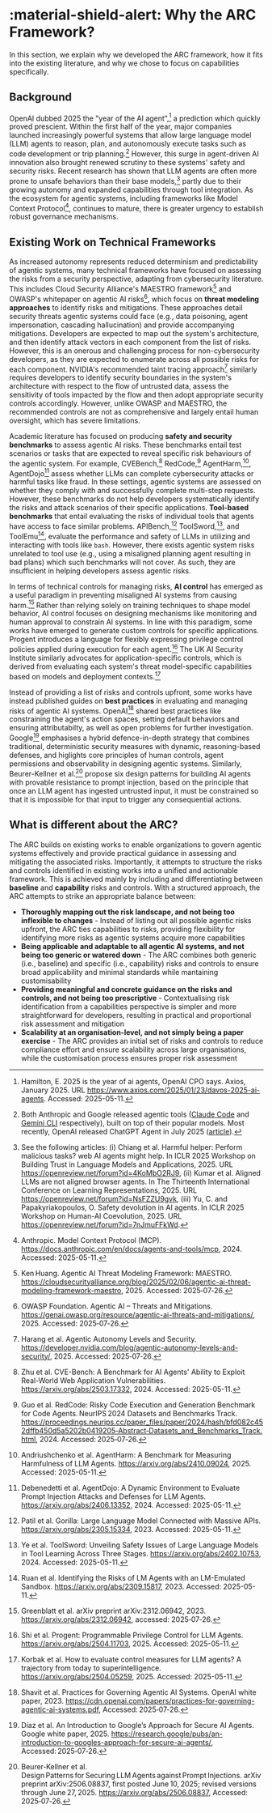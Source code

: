 # :material-shield-alert: Why the ARC Framework?

In this section, we explain why we developed the ARC framework, how it fits into the existing literature, and why we chose to focus on capabilities specifically.

## Background

OpenAI dubbed 2025 the "year of the AI agent”,[^1] a prediction which quickly proved prescient. Within the first half of the year, major companies launched increasingly powerful systems that allow large language model (LLM) agents to reason, plan, and autonomously execute tasks such as code development or trip planning.[^2] However, this surge in agent-driven AI innovation also brought renewed scrutiny to these systems' safety and security risks. Recent research has shown that LLM agents are often more prone to unsafe behaviors than their base models,[^3] partly due to their growing autonomy and expanded capabilities through tool integration. As the ecosystem for agentic systems, including frameworks like Model Context Protocol[^4], continues to mature, there is greater urgency to establish robust governance mechanisms. 

## Existing Work on Technical Frameworks

<!-- ### Regulatory frameworks

<font color="red">While regulatory frameworks such as the EU AI Act[^5] and NIST Risk Management Framework[^6] provide overarching principles and guidelines to manage AI risks, they are too high-level and conceptual for organizations to meaningful translate into governance policies. [to be edited]</font>

### Technical frameworks -->

As increased autonomy represents reduced determinism and predictability of agentic systems, many technical frameworks have focused on assessing the risks from a security perspective, adapting from cybersecurity literature. This includes Cloud Security Alliance's MAESTRO framework[^5] and OWASP's whitepaper on agentic AI risks[^6], which focus on **threat modeling approaches** to identify risks and mitigations. These approaches detail security threats agentic systems could face (e.g., data poisoning, agent impersonation, cascading hallucination) and provide accompanying mitigations. Developers are expected to map out the system's architecture, and then identify attack vectors in each component from the list of risks. However, this is an onerous and challenging process for non-cybersecurity developers, as they are expected to enumerate across all possible risks for each component. NVIDIA's recommended taint tracing approach[^7] similarly requires developers to identify security boundaries in the system's architecture with respect to the flow of untrusted data, assess the sensitivity of tools impacted by the flow and then adopt appropriate security controls accordingly. However, unlike OWASP and MAESTRO, the recommended controls are not as comprehensive and largely entail human oversight, which has severe limitations.

Academic literature has focused on producing **safety and security benchmarks** to assess agentic AI risks. These benchmarks entail test scenarios or tasks that are expected to reveal specific risk behaviours of the agentic system. For example, CVEBench,[^8] RedCode,[^9] AgentHarm,[^10], AgentDojo[^11] assess whether LLMs can complete cybersecurity attacks or harmful tasks like fraud. In these settings, agentic systems are assessed on whether they comply with and successfully complete multi-step requests. However, these benchmarks do not help developers systematically identify the risks and attack scenarios of their specific applications. **Tool-based benchmarks** that entail evaluating the risks of individual tools that agents have access to face similar problems. APIBench,[^12] ToolSword,[^13], and ToolEmu[^14], evaluate the performance and safety of LLMs in utilizing and interacting with tools like `bash`. However, there exists agentic system risks unrelated to tool use (e.g., using a misaligned planning agent resulting in bad plans) which such benchmarks will not cover. As such, they are insufficient in helping developers assess agentic risks. 

In terms of technical controls for managing risks, **AI control** has emerged as a useful paradigm in preventing misaligned AI systems from causing harm.[^15] Rather than relying solely on training techniques to shape model behavior, AI control focuses on designing mechanisms like monitoring and human approval to constrain AI systems. In line with this paradigm, some works have emerged to generate custom controls for specific applications. Progent introduces a language for flexibly expressing privilege control policies applied during execution for each agent.[^16] The UK AI Security Institute similarly advocates for application-specific controls, which is derived from evaluating each system's threat model-specific capabilities based on models and deployment contexts.[^17]

<!-- To measure agentic AI risks, task-based frameworks have emerged to evaluate the ability of LLMs to execute malicious tasks. Benchmarks like CVEBench,[^7] CyBench,[^8] AgentHarm,[^9] and AgentDojo[^10] help to assess whether LLMs can complete cybersecurity attacks or harmful tasks like fraud. In these settings, agentic systems are required to not only comply with but also complete multi-step malicious requests. However, the ever-evolving landscape of attack scenarios make it difficult for organizations to constantly maintain a collection of harmful tasks and test their systems against them. This is also impractical when organizations deploy several agentic AI systems with differing goals. -->

<!-- Other works focus on evaluating the risks of individual tools that agents have access to. Tool-based benchmarks, like APIBench,[^11] ToolSword,[^12], and ToolEmu[^13], evaluate the performance and safety of LLMs in utilizing and interacting with tools like `bash`. However, as more tools are developed, tool-based approaches are too granular and difficult to maintain and operationalize at the organization level.  -->

Instead of providing a list of risks and controls upfront, some works have instead published guides on **best practices** in evaluating and managing risks of agentic AI systems. OpenAI[^18] shared best practices like constraining the agent's action spaces, setting default behaviors and ensuring attributabilty, as well as open problems for further investigation. Google[^19] emphasises a hybrid defence-in-depth strategy that combines traditional, deterministic security measures with dynamic, reasoning-based defenses, and higlights core principles of human controls, agent permissions and observability in designing agentic systems. Similarly, Beurer-Kellner et al.[^20] propose six design patterns for building AI agents with provable resistance to prompt injection, based on the principle that once an LLM agent has ingested untrusted input, it must be constrained so that it is impossible for that input to trigger any consequential actions.

## What is different about the ARC? 

The ARC builds on existing works to enable organizations to govern agentic systems effectively and provide practical guidance in assessing and mitigating the associated risks. Importantly, it attempts to structure the risks and controls identified in existing works into a unified and actionable framework. This is achieved mainly by including and differentiating between **baseline** and **capability** risks and controls. With a structured approach, the ARC attempts to strike an appropriate balance between:

* **Thoroughly mapping out the risk landscape, and not being too inflexible to changes** - Instead of listing out all possible agentic risks upfront, the ARC ties capabilities to risks, providing flexibility for identifying more risks as agentic systems acquire more capabilities
* **Being applicable and adaptable to all agentic AI systems, and not being too generic or watered down** - The ARC combines both generic (i.e., baseline) and specific (i.e., capability) risks and controls to ensure broad applicability and minimal standards while mantaining customisability
* **Providing meaningful and concrete guidance on the risks and controls, and not being too prescriptive** - Contextualising risk identification from a capabilities perspective is simpler and more straightforward for developers, resulting in practical and proportional risk assessment and mitigation
* **Scalability at an organisation-level, and not simply being a paper exercise** - The ARC provides an initial set of risks and controls to reduce compliance effort and ensure scalability across large organisations, while the customisation process ensures proper risk assessment

<!--   
However, identifying risk at the individual agent level makes it difficult for organizations to prescriptively and preemptively manage risks across many different teams and systems. Hence, we build on these frameworks and introduce a structured taxonomy of ***capabilities*** that agents can acquire. This enables organizations to operationalize agentic risk management by establishing and maintaining a taxonomy of risk categories and controls at the capabilities level, while giving teams the flexibility in how to implement the controls.  -->

<!-- <font color="red">## Why focus on capabilities?

Beyond the common components and design patterns, there is an overwhelming diversity of use cases and applications for agentic AI systems across various industries and horizontals. For example, agents have been adopted by companies to [accelerate paperwork and document writing for scientific research](https://www.anthropic.com/customers/bluenote), [support merchants on ecommerce platforms](https://www.grab.com/sg/press/others/grab-deploys-agentic-ai-to-empower-merchants-and-driver-partners/), and [improve customer service across various industries](https://cloud.google.com/transform/101-real-world-generative-ai-use-cases-from-industry-leaders). 

As such, **a monolithic standard for agentic risks and controls is simply not effective** - governance frameworks need flexibility to tailor risk identification and mitigation to the specifics of their organisation's context and the system's use case. However, good frameworks also need to provide meaningful guidance and establish a minimal baseline across the organisation. Leaving it completely up to system owners is not ideal either.

While misaligned models present a fundamental challenge, misalignment alone is not inherently dangerous if the model lacks the ability to act. A misaligned but powerless model is unable to cause much harm. For instance, even if an adversary tricks an agent into generating malicious code, the risk remains low if the agent cannot execute that code in a live environment. This underscores a central insight of our work: **risk arises not just from what an agent can think or say, but more from what it can do**. Much of the current literature has focused on vulnerabilities introduced by granting agents access to specific tools, such as web browsers, email APIs, or code execution environments. However, these analyses are often tool-specific and do not generalize well across the fast-evolving agentic ecosystem.

because there are multiple tools that could enable the same capability (for example, a local `bash` terminal, versus one in a Docker container, versus one in an EC2 instance), and a single tool can enable multiple capabilities (for example, GitHub's MCP server enables the LLM to list all existing repositories, examine the code in each one of them, push code changes via a Git commit, and even merge a pull request). For a deeper discussion,


We advocate instead for a capability-centric view of agentic AI governance. We define **capabilities as the general classes of actions an agentic system can perform, given the tools, memory, and instructions available to it**. Crucially, capabilities are distinct from tools: a single tool may enable multiple capabilities, and conversely, a single capability may be enabled by multiple tools. For example, access to a user's Facebook account (a single tool) may enable capabilities of communication (e.g., messaging contacts) and transactions (e.g., updating account details) respectively. In contrast, the capability of web search may be implemented via a variety of tools.

We argue that effective governance should focus on capabilities rather than tools for the following reasons:

1. Impact-focused precision: It is the action performed, not the specific tool used, that poses risk. A capability-centric model allows governance to focus on the consequences of actions, ensuring more consistent treatment across different implementations.
2. Action-level granularity: A single tool can enable different types of actions, and these will need to be governed differently from each other. Governing at the capability level allows organizations to tailor controls more precisely to each type of action.
3. Scalability across platforms: The agentic tool ecosystem is vast and rapidly growing. A governance approach tied to specific tools does not generalize well. A capability-centric framework abstracts away tool dependencies and provides a scalable foundation for managing diverse systems. 

[to be edited]</font> -->



 <!--- Footnotes below --->

[^1]: Hamilton, E. 2025 is the year of ai agents, OpenAI CPO says. Axios, January 2025. URL <https://www.axios.com/2025/01/23/davos-2025-ai-agents>. Accessed: 2025-05-11.
[^2]: Both Anthropic and Google released agentic tools ([Claude Code](https://www.anthropic.com/solutions/agents) and [Gemini CLI](https://blog.google/technology/developers/introducing-gemini-cli-open-source-ai-agent/) respectively), built on top of their popular models. Most recently, OpenAI released ChatGPT Agent in July 2025 ([article](https://openai.com/index/introducing-chatgpt-agent/)).
[^3]: See the following articles: (i) Chiang et al. Harmful helper: Perform malicious tasks? web AI agents might help. In ICLR 2025 Workshop on Building Trust in Language Models and Applications, 2025. URL <https://openreview.net/forum?id=4KoMbO2RJ9>, (ii) Kumar et al. Aligned LLMs are not aligned browser agents. In The Thirteenth International Conference on Learning Representations, 2025. URL <https://openreview.net/forum?id=NsFZZU9gvk>, (iii) Yu, C. and Papakyriakopoulos, O. Safety devolution in AI agents. In ICLR 2025 Workshop on Human-AI Coevolution, 2025. URL <https://openreview.net/forum?id=7nJmuFFkWd>.
[^4]: Anthropic. Model Context Protocol (MCP). <https://docs.anthropic.com/en/docs/agents-and-tools/mcp>, 2024. Accessed: 2025-05-11.
[^5]: Ken Huang. Agentic AI Threat Modeling Framework: MAESTRO. <https://cloudsecurityalliance.org/blog/2025/02/06/agentic-ai-threat-modeling-framework-maestro>, 2025. Accessed: 2025‑07‑26.
[^6]: OWASP Foundation. Agentic AI – Threats and Mitigations. <https://genai.owasp.org/resource/agentic-ai-threats-and-mitigations/>, 2025. Accessed: 2025‑07‑26.
[^7]: Harang et al. Agentic Autonomy Levels and Security. <https://developer.nvidia.com/blog/agentic-autonomy-levels-and-security/>, 2025. Accessed: 2025‑07‑26.
<!-- [^5]: European Parliament and Council of the European Union. Regulation (EU) 2024/1689 of the European Parliament and of the Council of 13 June 2024 Laying down harmonised rules on artificial intelligence (Artificial Intelligence Act). <https://eur-lex.europa.eu/eli/reg/2024/1689/oj/eng>, 2024. Accessed: 2025- 05-11.
[^6]: National Institute of Standards and Technology. NIST AI Risk Management Framework Playbook. <https://www.nist.gov/itl/ai-risk-management-framework/nist-ai-rmf-playbook>, 2023. Accessed: 2025-05-11. -->
[^8]: Zhu et al. CVE-Bench: A Benchmark for AI Agents' Ability to Exploit Real-World Web Application Vulnerabilities. <https://arxiv.org/abs/2503.17332>, 2024. Accessed: 2025-05-11.
[^9]: Guo et al. RedCode: Risky Code Execution and Generation Benchmark for Code Agents. NeurIPS 2024 Datasets and Benchmarks Track. <https://proceedings.neurips.cc/paper_files/paper/2024/hash/bfd082c452dffb450d5a5202b0419205‑Abstract‑Datasets_and_Benchmarks_Track.html>, 2024. Accessed: 2025‑07‑26.
[^8]: Zhang et al. Cybench: A Framework for Evaluating Cybersecurity Capabilities and Risks of Language Models. <https://arxiv.org/abs/2408.08926>, 2024. Accessed: 2025-05-11.
[^10]: Andriushchenko et al. AgentHarm: A Benchmark for Measuring Harmfulness of LLM Agents. <https://arxiv.org/abs/2410.09024>, 2025. Accessed: 2025-05-11.
[^11]: Debenedetti et al. AgentDojo: A Dynamic Environment to Evaluate Prompt Injection Attacks and Defenses for LLM Agents. <https://arxiv.org/abs/2406.13352>, 2024. Accessed: 2025-05-11.
[^12]: Patil et al. Gorilla: Large Language Model Connected with Massive APIs. <https://arxiv.org/abs/2305.15334>, 2023. Accessed: 2025-05-11.
[^13]: Ye et al. ToolSword: Unveiling Safety Issues of Large Language Models in Tool Learning Across Three Stages. <https://arxiv.org/abs/2402.10753>, 2024. Accessed: 2025-05-11.
[^14]: Ruan et al. Identifying the Risks of LM Agents with an LM-Emulated Sandbox. <https://arxiv.org/abs/2309.15817>, 2023. Accessed: 2025-05-11.

[^15]: Greenblatt et al. arXiv preprint arXiv:2312.06942, 2023. https://arxiv.org/abs/2312.06942, accessed: 2025‑07‑26. 
[^16]: Shi et al. Progent: Programmable Privilege Control for LLM Agents. <https://arxiv.org/abs/2504.11703>, 2025. Accessed: 2025-05-11.
[^17]: Korbak et al. How to evaluate control measures for LLM agents? A trajectory from today to superintelligence. <https://arxiv.org/abs/2504.05259>, 2025. Accessed: 2025-05-11.
[^18]: Shavit et al. Practices for Governing Agentic AI Systems. OpenAI white paper, 2023. <https://cdn.openai.com/papers/practices-for-governing-agentic-ai-systems.pdf>, Accessed: 2025‑07‑26.
[^19]: Díaz et al. An Introduction to Google’s Approach for Secure AI Agents. Google white paper, 2025. <https://research.google/pubs/an-introduction-to-googles-approach-for-secure-ai-agents/>, Accessed: 2025‑07‑26.
[^20]: Beurer‑Kellner et al. Design Patterns for Securing LLM Agents against Prompt Injections. arXiv preprint arXiv:2506.08837, first posted June 10, 2025; revised versions through June 27, 2025. <https://arxiv.org/abs/2506.08837>, Accessed: 2025‑07‑26.